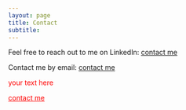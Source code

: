 ```yaml
---
layout: page
title: Contact
subtitle: 
---
```


Feel free to reach out to me on LinkedIn: <a href="mailto:myname@gmail.com">contact me</a>


Contact me by email: <a href="mailto:myname@gmail.com">contact me</a>

<span style="color:red;">your text here  </span>

<a href="mailto:myname@gmail.com" style="color:red; text-decoration: underline;">contact me</a>
